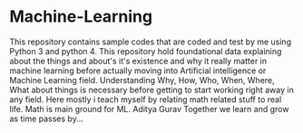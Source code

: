 # Machine-Learning
This repository contains sample codes that are coded and test by me using Python 3 and python 4. This repository hold foundational data explaining about the things and about's it's existence and why it really matter in machine learning before actually moving into Artificial intelligence or Machine Learning field.  Understanding Why, How, Who, When, Where, What about things is necessary before getting to start working right away in any field.  Here mostly i teach myself by relating math related stuff to real life. Math is main ground for ML.    Aditya Gurav  Together we learn and grow as time passes by...
